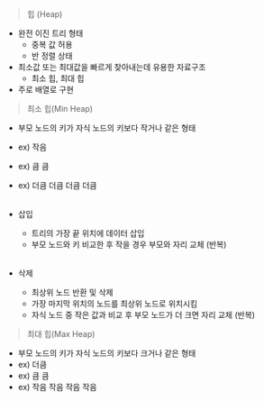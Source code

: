 > 힙 (Heap)
- 완전 이진 트리 형태
  - 중복 값 허용
  - 반 정렬 상태
- 최소값 또는 최대값을 빠르게 찾아내는데 유용한 자료구조
  - 최소 힙, 최대 힙
- 주로 배열로 구현

> 최소 힙(Min Heap)
- 부모 노드의 키가 자식 노드의 키보다 작거나 같은 형태
- ex) 작음</br>
- ex) 큼 큼 </br>
- ex) 더큼 더큼 더큼 더큼</br></br>

- 삽입
  - 트리의 가장 끝 위치에 데이터 삽입
  - 부모 노드와 키 비교한 후 작을 경우 부모와 자리 교체 (반복)</br></br>

- 삭제
  - 최상위 노드 반환 및 삭제
  - 가장 마지막 위치의 노드를 최상위 노드로 위치시킴
  - 자식 노드 중 작은 값과 비교 후 부모 노드가 더 크면 자리 교체 (반복)

> 최대 힙(Max Heap)
- 부모 노드의 키가 자식 노드의 키보다 크거나 같은 형태
- ex) 더큼</br>
- ex) 큼 큼 </br>
- ex) 작음 작음 작음 작음</br>